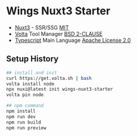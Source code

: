 # Wings Nuxt3 Starter

* [Nuxt3](https://nuxt.com/docs/getting-started/introduction) - SSR/SSG [MIT]
* [Volta](https://volta.sh/) Tool Manager [BSD 2-CLAUSE]
* [Typescript](https://www.typescriptlang.org) Main Language [Apache License 2.0]

[MIT]: https://opensource.org/license/mit/
[BSD 2-CLAUSE]: https://opensource.org/license/bsd-2-clause/
[Apache License 2.0]: https://www.apache.org/licenses/LICENSE-2.0.html

## Setup History

```bash
## install and init
curl https://get.volta.sh | bash
volta install node
npx nuxi@latest init wings-nuxt3-starter
volta pin node

## npm command
npm install
npm run dev
npm run build
npm run preview
```

